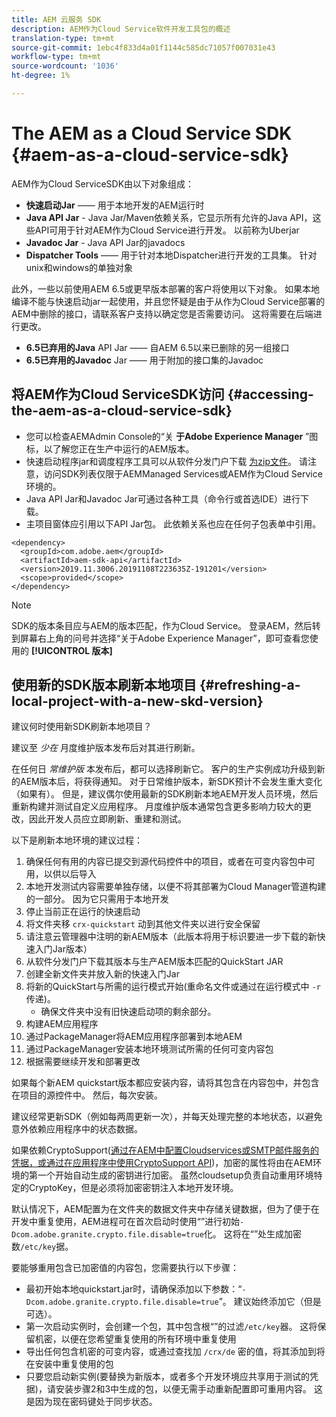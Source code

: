 ```yaml
---
title: AEM 云服务 SDK
description: AEM作为Cloud Service软件开发工具包的概述
translation-type: tm+mt
source-git-commit: 1ebc4f833d4a01f1144c585dc71057f007031e43
workflow-type: tm+mt
source-wordcount: '1036'
ht-degree: 1%

---
```



# The AEM as a Cloud Service SDK {#aem-as-a-cloud-service-sdk}

AEM作为Cloud ServiceSDK由以下对象组成：

* **快速启动Jar** —— 用于本地开发的AEM运行时
* **Java API Jar** - Java Jar/Maven依赖关系，它显示所有允许的Java API，这些API可用于针对AEM作为Cloud Service进行开发。 以前称为Uberjar
* **Javadoc Jar** - Java API Jar的javadocs
* **Dispatcher Tools** —— 用于针对本地Dispatcher进行开发的工具集。 针对unix和windows的单独对象

此外，一些以前使用AEM 6.5或更早版本部署的客户将使用以下对象。 如果本地编译不能与快速启动jar一起使用，并且您怀疑是由于从作为Cloud Service部署的AEM中删除的接口，请联系客户支持以确定您是否需要访问。 这将需要在后端进行更改。

* **6.5已弃用的Java** API Jar —— 自AEM 6.5以来已删除的另一组接口
* **6.5已弃用的Javadoc** Jar —— 用于附加的接口集的Javadoc

## 将AEM作为Cloud ServiceSDK访问 {#accessing-the-aem-as-a-cloud-service-sdk}

* 您可以检查AEMAdmin Console的“关 **于Adobe Experience Manager** ”图标，以了解您正在生产中运行的AEM版本。
* 快速启动程序jar和调度程序工具可以从软件分发门户下载 [为zip文件](https://experience.adobe.com/#/downloads/content/software-distribution/en/aemcloud.html)。 请注意，访问SDK列表仅限于AEMManaged Services或AEM作为Cloud Service环境的。
* Java API Jar和Javadoc Jar可通过各种工具（命令行或首选IDE）进行下载。
* 主项目窗体应引用以下API Jar包。 此依赖关系也应在任何子包表单中引用。

```
<dependency>
  <groupId>com.adobe.aem</groupId>
  <artifactId>aem-sdk-api</artifactId>
  <version>2019.11.3006.20191108T223635Z-191201</version>
  <scope>provided</scope>
</dependency>
```

>[!NOTE]
>
>SDK的版本条目应与AEM的版本匹配，作为Cloud Service。 登录AEM，然后转到屏幕右上角的问号并选择“关于Adobe Experience Manager”，即可查看您使用的 **[!UICONTROL 版本]**


## 使用新的SDK版本刷新本地项目 {#refreshing-a-local-project-with-a-new-skd-version}

建议何时使用新SDK刷新本地项目？

建议至 *少在* 月度维护版本发布后对其进行刷新。

在任何日 *常维护版* 本发布后，都可以选择刷新它。 客户的生产实例成功升级到新的AEM版本后，将获得通知。 对于日常维护版本，新SDK预计不会发生重大变化（如果有）。 但是，建议偶尔使用最新的SDK刷新本地AEM开发人员环境，然后重新构建并测试自定义应用程序。 月度维护版本通常包含更多影响力较大的更改，因此开发人员应立即刷新、重建和测试。

以下是刷新本地环境的建议过程：

1. 确保任何有用的内容已提交到源代码控件中的项目，或者在可变内容包中可用，以供以后导入
1. 本地开发测试内容需要单独存储，以便不将其部署为Cloud Manager管道构建的一部分。 因为它只需用于本地开发
1. 停止当前正在运行的快速启动
1. 将文件夹移 `crx-quickstart` 动到其他文件夹以进行安全保留
1. 请注意云管理器中注明的新AEM版本（此版本将用于标识要进一步下载的新快速入门Jar版本）
1. 从软件分发门户下载其版本与生产AEM版本匹配的QuickStart JAR
1. 创建全新文件夹并放入新的快速入门Jar
1. 将新的QuickStart与所需的运行模式开始(重命名文件或通过在运行模式中 `-r`传递)。
   * 确保文件夹中没有旧快速启动项的剩余部分。
1. 构建AEM应用程序
1. 通过PackageManager将AEM应用程序部署到本地AEM
1. 通过PackageManager安装本地环境测试所需的任何可变内容包
1. 根据需要继续开发和部署更改

如果每个新AEM quickstart版本都应安装内容，请将其包含在内容包中，并包含在项目的源控件中。 然后，每次安装。

建议经常更新SDK（例如每两周更新一次），并每天处理完整的本地状态，以避免意外依赖应用程序中的状态数据。

如果依赖CryptoSupport([通过在AEM中配置Cloudservices或SMTP邮件服务的凭据，或通过在应用程序中使用CryptoSupport API](https://helpx.adobe.com/experience-manager/6-5/sites/developing/using/reference-materials/javadoc/com/adobe/granite/crypto/CryptoSupport.html))，加密的属性将由在AEM环境的第一个开始自动生成的密钥进行加密。 虽然cloudsetup负责自动重用环境特定的CryptoKey，但是必须将加密密钥注入本地开发环境。

默认情况下，AEM配置为在文件夹的数据文件夹中存储关键数据，但为了便于在开发中重复使用，AEM进程可在首次启动时使用“”进行初始`-Dcom.adobe.granite.crypto.file.disable=true`化。 这将在“”处生成加密数`/etc/key`据。

要能够重用包含已加密值的内容包，您需要执行以下步骤：

* 最初开始本地quickstart.jar时，请确保添加以下参数：“`-Dcom.adobe.granite.crypto.file.disable=true`”。 建议始终添加它（但是可选）。
* 第一次启动实例时，会创建一个包，其中包含根“”的过滤`/etc/key`器。 这将保留机密，以便在您希望重复使用的所有环境中重复使用
* 导出任何包含机密的可变内容，或通过查找加 `/crx/de` 密的值，将其添加到将在安装中重复使用的包
* 只要您启动新实例(要替换为新版本，或者多个开发环境应共享用于测试的凭据)，请安装步骤2和3中生成的包，以便无需手动重新配置即可重用内容。 这是因为现在密码键处于同步状态。
